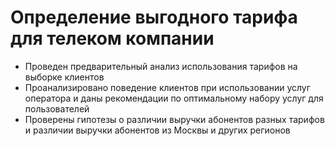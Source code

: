 # Определение выгодного тарифа для телеком компании  
- Проведен предварительный анализ использования тарифов на выборке клиентов  
- Проанализировано поведение клиентов при использовании услуг оператора и даны рекомендации по оптимальному набору услуг для пользователей  
- Проверены гипотезы о различии выручки абонентов разных тарифов и различии выручки абонентов из Москвы и других регионов  
